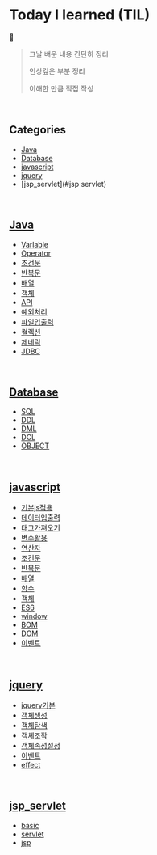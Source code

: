 # Today I learned (TIL)
📖
> 그날 배운 내용 간단히 정리
> 
> 인상깊은 부분 정리
> 
> 이해한 만큼 직접 작성


<br/>

## Categories

* [Java](#Java)
* [Database](#Database)
* [javascript](#javascript)
* [jquery](#jquery)
* [jsp_servlet](#jsp servlet)





<br/>

## [Java](https://github.com/inhoru/TIL/tree/main/Java)
- [Varlable](https://github.com/inhoru/TIL/tree/main/Java/Varlable)
- [Operator](https://github.com/inhoru/TIL/tree/main/Java/Operator)
- [조건문](https://github.com/inhoru/TIL/tree/main/Java/%EC%A1%B0%EA%B1%B4%EB%AC%B8)
- [반복문](https://github.com/inhoru/TIL/tree/main/Java/%EB%B0%98%EB%B3%B5%EB%AC%B8)
- [배열](https://github.com/inhoru/TIL/tree/main/Java/%EB%B0%B0%EC%97%B4)
- [객체](https://github.com/inhoru/TIL/tree/main/Java/%EA%B0%9D%EC%B2%B4)
- [API](https://github.com/inhoru/TIL/tree/main/Java/API)
- [예외처리](https://github.com/inhoru/TIL/blob/main/Java/%EC%98%88%EC%99%B8%20%EC%B2%98%EB%A6%AC.md)
- [파일입출력](https://github.com/inhoru/TIL/tree/main/Java/%EC%9E%85%EC%B6%9C%EB%A0%A5(IO))
- [컬렉션](https://github.com/inhoru/TIL/tree/main/Java/%EC%BB%AC%EB%A0%89%EC%85%98)
- [제네릭](https://github.com/inhoru/TIL/tree/main/Java/%EC%A0%9C%EB%84%A4%EB%A6%AD)
- [JDBC](https://github.com/inhoru/TIL/tree/main/Java/Jdbc)

<br/>

## [Database](https://github.com/inhoru/TIL/tree/main/Database)
- [SQL](https://github.com/inhoru/TIL/blob/main/Database/Oracle/SQL.md)
- [DDL](https://github.com/inhoru/TIL/blob/main/Database/Oracle/DDL.md)
- [DML](https://github.com/inhoru/TIL/blob/main/Database/Oracle/DML.md)
- [DCL](https://github.com/inhoru/TIL/blob/main/Database/Oracle/DCL.md)
- [OBJECT](https://github.com/inhoru/TIL/blob/main/Database/Oracle/OBJECT.md)

<br/>

## [javascript](https://github.com/inhoru/TIL/tree/main/js)
- [기본js적용](https://github.com/inhoru/TIL/blob/main/js/%EA%B8%B0%EB%B3%B8js%EC%A0%81%EC%9A%A9.md)
- [데이터입출력](https://github.com/inhoru/TIL/blob/main/js/%EB%8D%B0%EC%9D%B4%ED%84%B0%EC%9E%85%EC%B6%9C%EB%A0%A5.md)
- [태그가져오기](https://github.com/inhoru/TIL/blob/main/js/%ED%83%9C%EA%B7%B8%EA%B0%80%EC%A0%B8%EC%98%A4%EA%B8%B0.md)
- [변수활용](https://github.com/inhoru/TIL/blob/main/js/%EB%B3%80%EC%88%98%ED%99%9C%EC%9A%A9.md)
- [연산자](https://github.com/inhoru/TIL/blob/main/js/%EC%97%B0%EC%82%B0%EC%9E%90.md)
- [조건문](https://github.com/inhoru/TIL/blob/main/js/%EC%A1%B0%EA%B1%B4%EB%AC%B8.md)
- [반복문](https://github.com/inhoru/TIL/blob/main/js/%EB%B0%98%EB%B3%B5%EB%AC%B8.md)
- [배열](https://github.com/inhoru/TIL/blob/main/js/%EB%B0%B0%EC%97%B4.md)
- [함수](https://github.com/inhoru/TIL/blob/main/js/%ED%95%A8%EC%88%98.md)
- [객체](https://github.com/inhoru/TIL/blob/main/js/%EA%B0%9D%EC%B2%B4.md)
- [ES6](https://github.com/inhoru/TIL/blob/main/js/ES6.md)
- [window](https://github.com/inhoru/TIL/blob/main/js/window.md)
- [BOM](https://github.com/inhoru/TIL/blob/main/js/BOM.md)
- [DOM](https://github.com/inhoru/TIL/blob/main/js/DOM.md)
- [이벤트](https://github.com/inhoru/TIL/blob/main/js/%EC%9D%B4%EB%B2%A4%ED%8A%B8.md)

<br/>

## [jquery](https://github.com/inhoru/TIL/tree/main/jquery)
- [jquery기본](https://github.com/inhoru/TIL/blob/main/jquery/jquer%EA%B8%B0%EB%B3%B8.md)
- [객체생성](https://github.com/inhoru/TIL/blob/main/jquery/%EA%B0%9D%EC%B2%B4%EC%83%9D%EC%84%B1.md)
- [객체탐색](https://github.com/inhoru/TIL/blob/main/jquery/%EA%B0%9D%EC%B2%B4%ED%83%90%EC%83%89.md)
- [객체조작](https://github.com/inhoru/TIL/blob/main/jquery/%EA%B0%9D%EC%B2%B4%EC%A1%B0%EC%9E%91.md)
- [객체속성설정](https://github.com/inhoru/TIL/blob/main/jquery/%EA%B0%9D%EC%B2%B4%EC%86%8D%EC%84%B1%EC%84%A4%EC%A0%95.md)
- [이벤트](https://github.com/inhoru/TIL/blob/main/jquery/%EC%9D%B4%EB%B2%A4%ED%8A%B8.md)
- [effect](https://github.com/inhoru/TIL/blob/main/jquery/effect.md)

<br/>

## [jsp_servlet](https://github.com/inhoru/TIL/tree/main/jsp_servlet)
- [basic](https://github.com/inhoru/TIL/blob/main/jsp_servlet/basic.md)
- [servlet](https://github.com/inhoru/TIL/blob/main/jsp_servlet/servlet.md)
- [jsp](https://github.com/inhoru/TIL/blob/main/jsp_servlet/jsp.md)




